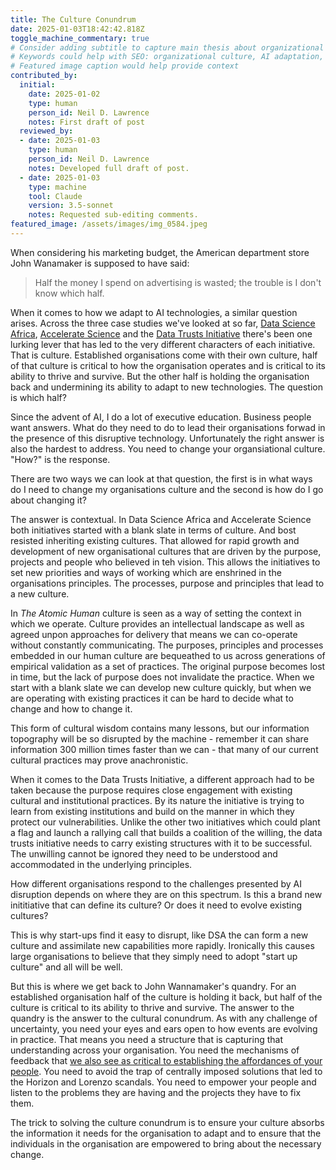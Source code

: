 ```yaml
---
title: The Culture Conundrum
date: 2025-01-03T18:42:42.818Z
toggle_machine_commentary: true
# Consider adding subtitle to capture main thesis about organizational adaptation
# Keywords could help with SEO: organizational culture, AI adaptation, change management
# Featured image caption would help provide context
contributed_by:
  initial:
    date: 2025-01-02
    type: human
    person_id: Neil D. Lawrence
    notes: First draft of post
  reviewed_by:
  - date: 2025-01-03
    type: human
    person_id: Neil D. Lawrence
    notes: Developed full draft of post.
  - date: 2025-01-03
    type: machine
    tool: Claude
    version: 3.5-sonnet
    notes: Requested sub-editing comments.
featured_image: /assets/images/img_0584.jpeg
---
```


<!-- Consider moving Wanamaker quote later, after establishing context for AI and culture -->
When considering his marketing budget, the American department store John Wanamaker is supposed to have said:

> Half the money I spend on advertising is wasted; the trouble is I don't know which half.

<!-- Opening could be stronger by leading with AI and culture before introducing case studies -->
When it comes to how we adapt to AI technologies, a similar question arises. Across the three case studies we've looked at so far, [Data Science Africa](/initiatives/data-science-africa-i/), [Accelerate Science](/initiatives/accelerate-science/) and the [Data Trusts Initiative](/initiatives/data-trusts/) there's been one lurking lever that has led to the very different characters of each initiative. That is culture. Established organisations come with their own culture, half of that culture is critical to how the organisation operates and is critical to its ability to thrive and survive. But the other half is holding the organisation back and undermining its ability to adapt to new technologies. The question is which half?

<!-- Consider breaking this into shorter paragraphs for readability -->
Since the advent of AI, I do a lot of executive education. Business people want answers. What do they need to do to lead their organisations forwad in the presence of this disruptive technology. Unfortunately the right answer is also the hardest to address. You need to change your organsiational culture. "How?" is the response. 

<!-- Typo: 'forwad' should be 'forward' -->
<!-- Typo: 'organsiational' should be 'organizational' -->
There are  two ways we can look at that question, the first is in what ways do I need to change my organisations culture and the second is how do I go about changing it?

<!-- Several typos in this paragraph: 'bost', 'teh', 'unpon' -->
<!-- Consider breaking into shorter paragraphs -->
The answer is contextual. In Data Science Africa and Accelerate Science both initiatives started with a blank slate in terms of culture. And bost resisted inheriting existing cultures. That allowed for rapid growth and development of new organisational cultures that are driven by the purpose, projects and people who believed in teh vision. This allows the initiatives to set new priorities and ways of working which are enshrined in the organisations principles. The processes, purpose and principles that lead to a new culture.

<!-- Consider merging this with previous paragraph for better flow -->
In *The Atomic Human* culture is seen as a way of setting the context in which we operate. Culture provides an intellectual landscape as well as agreed unpon approaches for delivery that means we can co-operate without constantly communicating. The purposes, principles and processes embedded in our human culture are bequeathed to us across  generations of empirical validation as a set of practices. The original purpose becomes lost in time, but the lack of purpose does not invalidate the practice. When we start with a blank slate we can develop new culture quickly, but when we are operating with existing practices it can be hard to decide what to change and how to change it. 

<!-- Consider providing specific examples of anachronistic practices -->
This form of cultural wisdom contains many lessons, but our information topography will be so disrupted by the machine - remember it can share information 300 million times faster than we can - that many of our current cultural practices may prove anachronistic. 

<!-- Good contrast with previous initiatives - consider highlighting this more clearly -->
When it comes to the Data Trusts Initiative, a different approach had to be taken because the purpose requires close engagement with existing cultural and institutional practices. By its nature the initiative is trying to learn from existing institutions and build on the manner in which they protect our vulnerabilities. Unlike the other two initiatives which could plant a flag and launch a rallying call that builds a coalition of the willing, the data trusts initiative needs to carry existing structures with it to be successful. The unwilling cannot be ignored they need to be understood and accommodated in the underlying principles.

<!-- Consider combining these two short paragraphs -->
How different organisations respond to the challenges presented by AI disruption depends on where they are on this spectrum. Is this a brand new inititiative that can define its culture? Or does it need to evolve existing cultures?

<!-- Typo: 'inititiative' should be 'initiative' -->
This is why start-ups find it easy to disrupt, like DSA the can form a new culture and assimilate new capabilities more rapidly. Ironically this causes large organisations to believe that they simply need to adopt "start up culture" and all will be well. 

<!-- Strong connection back to opening quote - consider expanding on this parallel -->
But this is where we get back to John Wannamaker's quandry. For an established organisation half of the culture is holding it back, but half of the culture is critical to its ability to thrive and survive. The answer to the quandry is the answer to the cultural conundrum. As with any challenge of uncertainty, you need your eyes and ears open to how events are evolving in practice. That means you need a structure that is capturing that understanding across your organisation. You need the mechanisms of feedback that [we also see as critical to establishing the affordances of your people](/reflections/bridging-from-domain-experts-to-ai-capability/). You need to avoid the trap of centrally imposed solutions that led to the Horizon and Lorenzo scandals. You need to empower your people and listen to the problems they are having and the projects they have to fix them. 

<!-- Consider stronger concluding paragraph that ties together main themes -->
<!-- Typo: 'quandry' should be 'quandary' -->
The trick to solving the culture conundrum is to ensure your culture absorbs the information it needs for the organisation to adapt and to ensure that the individuals in the organisation are empowered to bring about the necessary change.


